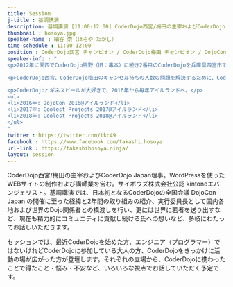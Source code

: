 ```yaml
---
title: Session
j-title : 基調講演
description: 基調講演 [11:00-12:00] CoderDojo西宮/梅田の主宰およびCoderDojo Japan理事。WordPressを使ったWEBサイトの制作および講師業を営む。サイボウズ株式会社公認 kintoneエバンジェリスト。基調講演では、日本初となるCoderDojoの全国会議 DojoCon Japan の開催に至った経緯と2年間の取り組みの紹介、実行委員長として国内各地および世界のDojo関係者との橋渡しを行い、更には世界に若者を送り出すなど、現在も精力的にコミュニティに貢献し続ける氏への想いなど、多岐にわたってお話しいただきます。
thumbnail : hosoya.jpg
speaker-name : 細谷 崇（ほそや たかし）
time-schedule : 11:00-12:00
position : CoderDojo西宮 チャンピオン / CoderDojo梅田 チャンピオン / DojoCon Japan 2016 実行委員長 / DojoCon Japan 2017 実行委員長 / 一般社団法人CoderDojo Japan 設立時社員 / NPO法人のためのIT支援事務所 ht 代表 / サイボウズ株式会社公認 kintone エバンジェリスト
speaker-info : "
<p>2012年に関西でCoderDojo熊野（旧：串本）に続き2番目のCoderDojoを兵庫県西宮市で開始、翌年には2つ目のCoderDojoを大阪市北区ではじめ、毎月２回CoderDojoを開催（2018年から交互に毎月開催）。</p>

<p>CoderDojo西宮、CoderDojo梅田のキャンセル待ちの人数の問題を解決するために、CoderDojoを始める人、CoderDojoに関わる人を増やすためにDojoCon Japanを2016年にはじめる。2年目のDojoCon Japan 2017では100まで増えたCoderDojoのネットワークをつなぐために開催。</p>

<p>CoderDojoとギネスビールが大好きで、2016年から毎年アイルランドへ。</p>
<ul>
<li>2016年: DojoCon 2016@アイルランド</li>
<li>2017年: Coolest Projects 2017@アイルランド</li>
<li>2018年: Coolest Projects 2018@アイルランド</li>
</ul>
"
twitter : https://twitter.com/tkc49
facebook : https://www.facebook.com/takashi.hosoya
url-link : https://takashihosoya.ninja/
layout: session
---
```


CoderDojo西宮/梅田の主宰およびCoderDojo Japan理事。WordPressを使ったWEBサイトの制作および講師業を営む。サイボウズ株式会社公認 kintoneエバンジェリスト。基調講演では、日本初となるCoderDojoの全国会議 DojoCon Japan の開催に至った経緯と2年間の取り組みの紹介、実行委員長として国内各地および世界のDojo関係者との橋渡しを行い、更には世界に若者を送り出すなど、現在も精力的にコミュニティに貢献し続ける氏への想いなど、多岐にわたってお話しいただきます。

セッションでは、最近CoderDojoを始めた方、エンジニア（プログラマー）ではないけれどCoderDojoに参加している大人の方、CoderDojoをきっかけに活動の場が広がった方が登壇します。それぞれの立場から、CoderDojoに携わったことで得たこと・悩み・不安など、いろいろな視点でお話していただく予定です。
